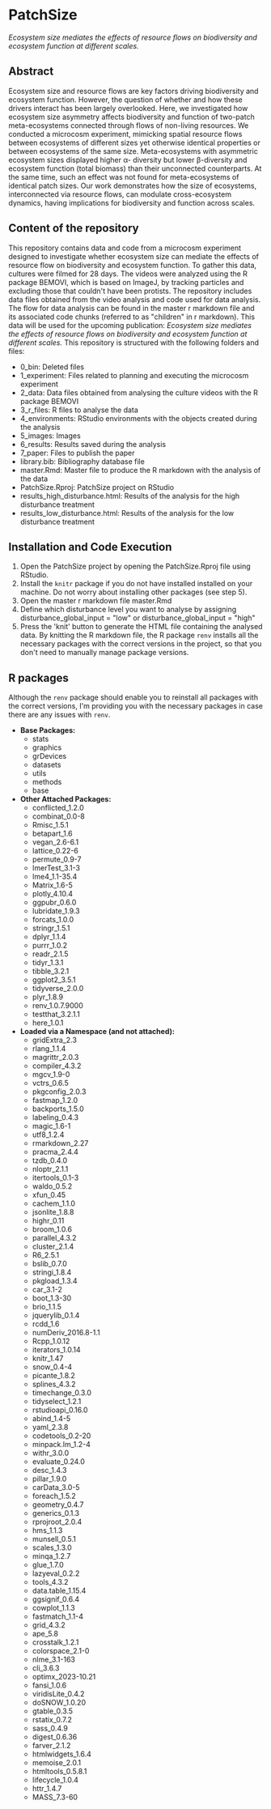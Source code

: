 # PatchSize

*Ecosystem size mediates the effects of resource flows on biodiversity and ecosystem function at different scales.*

## Abstract

Ecosystem size and resource flows are key factors driving biodiversity and ecosystem function. However, the question of whether and how these drivers interact has been largely overlooked. Here, we investigated how ecosystem size asymmetry affects biodiversity and function of two-patch meta-ecosystems connected through flows of non-living resources. We conducted a microcosm experiment, mimicking spatial resource flows between ecosystems of different sizes yet otherwise identical properties or between ecosystems of the same size. Meta-ecosystems with asymmetric ecosystem sizes displayed higher α- diversity but lower β-diversity and ecosystem function (total biomass) than their unconnected counterparts. At the same time, such an effect was not found for meta-ecosystems of identical patch sizes. Our work demonstrates how the size of ecosystems, interconnected via resource flows, can modulate cross-ecosystem dynamics, having implications for biodiversity and function across scales.

## Content of the repository

This repository contains data and code from a microcosm experiment designed to investigate whether ecosystem size can mediate the effects of resource flow on biodiversity and ecosystem function. To gather this data, cultures were filmed for 28 days. The videos were analyzed using the R package BEMOVI, which is based on ImageJ, by tracking particles and excluding those that couldn't have been protists. The repository includes data files obtained from the video analysis and code used for data analysis. The flow for data analysis can be found in the master r markdown file and its associated code chunks (referred to as "children" in r markdown). This data will be used for the upcoming publication: *Ecosystem size mediates the effects of resource flows on biodiversity and ecosystem function at different scales.* This repository is structured with the following folders and files:

-   0_bin: Deleted files
-   1_experiment: Files related to planning and executing the microcosm experiment
-   2_data: Data files obtained from analysing the culture videos with the R package BEMOVI
-   3_r_files: R files to analyse the data
-   4_environments: RStudio environments with the objects created during the analysis
-   5_images: Images
-   6_results: Results saved during the analysis
-   7_paper: Files to publish the paper
-   library.bib: Bibliography database file
-   master.Rmd: Master file to produce the R markdown with the analysis of the data
-   PatchSize.Rproj: PatchSize project on RStudio
-   results_high_disturbance.html: Results of the analysis for the high disturbance treatment
-   results_low_disturbance.html: Results of the analysis for the low disturbance treatment

## Installation and Code Execution

1.  Open the PatchSize project by opening the PatchSize.Rproj file using RStudio.
2.  Install the `knitr` package if you do not have installed installed on your machine. Do not worry about installing other packages (see step 5).
3.  Open the master r markdown file master.Rmd
4.  Define which disturbance level you want to analyse by assigning disturbance_global_input = "low" or disturbance_global_input = "high"
5.  Press the 'knit' button to generate the HTML file containing the analysed data. By knitting the R markdown file, the R package `renv` installs all the necessary packages with the correct versions in the project, so that you don't need to manually manage package versions.

## R packages

Although the `renv` package should enable you to reinstall all packages with the correct versions, I'm providing you with the necessary packages in case there are any issues with `renv`.

-   **Base Packages:**
    -   stats
    -   graphics
    -   grDevices
    -   datasets
    -   utils
    -   methods
    -   base
-   **Other Attached Packages:**
    -   conflicted_1.2.0
    -   combinat_0.0-8
    -   Rmisc_1.5.1
    -   betapart_1.6
    -   vegan_2.6-6.1
    -   lattice_0.22-6
    -   permute_0.9-7
    -   lmerTest_3.1-3
    -   lme4_1.1-35.4
    -   Matrix_1.6-5
    -   plotly_4.10.4
    -   ggpubr_0.6.0
    -   lubridate_1.9.3
    -   forcats_1.0.0
    -   stringr_1.5.1
    -   dplyr_1.1.4
    -   purrr_1.0.2
    -   readr_2.1.5
    -   tidyr_1.3.1
    -   tibble_3.2.1
    -   ggplot2_3.5.1
    -   tidyverse_2.0.0
    -   plyr_1.8.9
    -   renv_1.0.7.9000
    -   testthat_3.2.1.1
    -   here_1.0.1
-   **Loaded via a Namespace (and not attached):**
    -   gridExtra_2.3
    -   rlang_1.1.4
    -   magrittr_2.0.3
    -   compiler_4.3.2
    -   mgcv_1.9-0
    -   vctrs_0.6.5
    -   pkgconfig_2.0.3
    -   fastmap_1.2.0
    -   backports_1.5.0
    -   labeling_0.4.3
    -   magic_1.6-1
    -   utf8_1.2.4
    -   rmarkdown_2.27
    -   pracma_2.4.4
    -   tzdb_0.4.0
    -   nloptr_2.1.1
    -   itertools_0.1-3
    -   waldo_0.5.2
    -   xfun_0.45
    -   cachem_1.1.0
    -   jsonlite_1.8.8
    -   highr_0.11
    -   broom_1.0.6
    -   parallel_4.3.2
    -   cluster_2.1.4
    -   R6_2.5.1
    -   bslib_0.7.0
    -   stringi_1.8.4
    -   pkgload_1.3.4
    -   car_3.1-2
    -   boot_1.3-30
    -   brio_1.1.5
    -   jquerylib_0.1.4
    -   rcdd_1.6
    -   numDeriv_2016.8-1.1
    -   Rcpp_1.0.12
    -   iterators_1.0.14
    -   knitr_1.47
    -   snow_0.4-4
    -   picante_1.8.2
    -   splines_4.3.2
    -   timechange_0.3.0
    -   tidyselect_1.2.1
    -   rstudioapi_0.16.0
    -   abind_1.4-5
    -   yaml_2.3.8
    -   codetools_0.2-20
    -   minpack.lm_1.2-4
    -   withr_3.0.0
    -   evaluate_0.24.0
    -   desc_1.4.3
    -   pillar_1.9.0
    -   carData_3.0-5
    -   foreach_1.5.2
    -   geometry_0.4.7
    -   generics_0.1.3
    -   rprojroot_2.0.4
    -   hms_1.1.3
    -   munsell_0.5.1
    -   scales_1.3.0
    -   minqa_1.2.7
    -   glue_1.7.0
    -   lazyeval_0.2.2
    -   tools_4.3.2
    -   data.table_1.15.4
    -   ggsignif_0.6.4
    -   cowplot_1.1.3
    -   fastmatch_1.1-4
    -   grid_4.3.2
    -   ape_5.8
    -   crosstalk_1.2.1
    -   colorspace_2.1-0
    -   nlme_3.1-163
    -   cli_3.6.3
    -   optimx_2023-10.21
    -   fansi_1.0.6
    -   viridisLite_0.4.2
    -   doSNOW_1.0.20
    -   gtable_0.3.5
    -   rstatix_0.7.2
    -   sass_0.4.9
    -   digest_0.6.36
    -   farver_2.1.2
    -   htmlwidgets_1.6.4
    -   memoise_2.0.1
    -   htmltools_0.5.8.1
    -   lifecycle_1.0.4
    -   httr_1.4.7
    -   MASS_7.3-60
